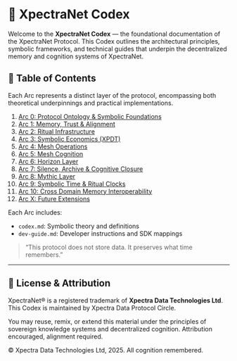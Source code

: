 # 📖 XpectraNet Codex

Welcome to the **XpectraNet Codex** — the foundational documentation of the XpectraNet Protocol. This Codex outlines the architectural principles, symbolic frameworks, and technical guides that underpin the decentralized memory and cognition systems of XpectraNet.

## 🧭 Table of Contents

Each Arc represents a distinct layer of the protocol, encompassing both theoretical underpinnings and practical implementations.

1. [Arc 0: Protocol Ontology & Symbolic Foundations](https://github.com/XpectraNet/xpectranet-codex/tree/main/arcs/arc-0-protocol-ontology-and-symbolic-foundations)
2. [Arc 1: Memory, Trust & Alignment](https://github.com/XpectraNet/xpectranet-codex/tree/main/arcs/arc-1-memory%2C-trust-and-alignment)
3. [Arc 2: Ritual Infrastructure](https://github.com/XpectraNet/xpectranet-codex/tree/main/arcs/arc-2-ritual-infrastructure)
4. [Arc 3: Symbolic Economics (XPDT)](https://github.com/XpectraNet/xpectranet-codex/tree/main/arcs/arc-3-symbolic-economics-(xpdt))
5. [Arc 4: Mesh Operations](https://github.com/XpectraNet/xpectranet-codex/tree/main/arcs/arc-4-mesh-operations)
6. [Arc 5: Mesh Cognition](https://github.com/XpectraNet/xpectranet-codex/tree/main/arcs/arc-5-mesh-cognition)
7. [Arc 6: Horizon Layer](https://github.com/XpectraNet/xpectranet-codex/tree/main/arcs/arc-6-horizon-layer)
8. [Arc 7: Silence, Archive & Cognitive Closure](https://github.com/XpectraNet/xpectranet-codex/tree/main/arcs/arc-7-silence%2C-archive-and-cognitive-closure)
9. [Arc 8: Mythic Layer](https://github.com/XpectraNet/xpectranet-codex/tree/main/arcs/arc-8-mythic-layer)
10. [Arc 9: Symbolic Time & Ritual Clocks](https://github.com/XpectraNet/xpectranet-codex/tree/main/arcs/arc-9-symbolic-time-and-ritual-clocks)
11. [Arc 10: Cross Domain Memory Interoperability](https://github.com/XpectraNet/xpectranet-codex/tree/main/arcs/arc-10-cross-domain-memory-interoperability)
12. [Arc X: Future Extensions](https://github.com/XpectraNet/xpectranet-codex/tree/main/arcs/arc-x-future-extensions)

Each Arc includes:
- `codex.md`: Symbolic theory and definitions
- `dev-guide.md`: Developer instructions and SDK mappings

> “This protocol does not store data. It preserves what time remembers.”

---

## 📜 License & Attribution

XpectraNet® is a registered trademark of **Xpectra Data Technologies Ltd**.  
This Codex is maintained by Xpectra Data Protocol Circle.

You may reuse, remix, or extend this material under the principles of sovereign knowledge systems and decentralized cognition. Attribution encouraged, alignment required.

© Xpectra Data Technologies Ltd, 2025. All cognition remembered.
